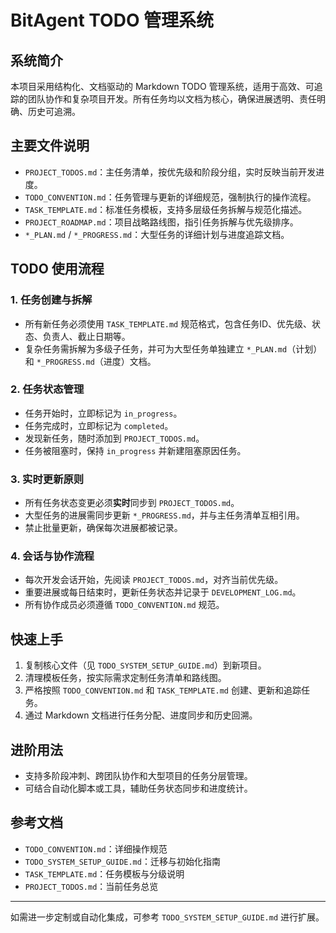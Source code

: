 # BitAgent TODO 管理系统

## 系统简介
本项目采用结构化、文档驱动的 Markdown TODO 管理系统，适用于高效、可追踪的团队协作和复杂项目开发。所有任务均以文档为核心，确保进展透明、责任明确、历史可追溯。

## 主要文件说明
- `PROJECT_TODOS.md`：主任务清单，按优先级和阶段分组，实时反映当前开发进度。
- `TODO_CONVENTION.md`：任务管理与更新的详细规范，强制执行的操作流程。
- `TASK_TEMPLATE.md`：标准任务模板，支持多层级任务拆解与规范化描述。
- `PROJECT_ROADMAP.md`：项目战略路线图，指引任务拆解与优先级排序。
- `*_PLAN.md` / `*_PROGRESS.md`：大型任务的详细计划与进度追踪文档。

## TODO 使用流程

### 1. 任务创建与拆解
- 所有新任务必须使用 `TASK_TEMPLATE.md` 规范格式，包含任务ID、优先级、状态、负责人、截止日期等。
- 复杂任务需拆解为多级子任务，并可为大型任务单独建立 `*_PLAN.md`（计划）和 `*_PROGRESS.md`（进度）文档。

### 2. 任务状态管理
- 任务开始时，立即标记为 `in_progress`。
- 任务完成时，立即标记为 `completed`。
- 发现新任务，随时添加到 `PROJECT_TODOS.md`。
- 任务被阻塞时，保持 `in_progress` 并新建阻塞原因任务。

### 3. 实时更新原则
- 所有任务状态变更必须**实时**同步到 `PROJECT_TODOS.md`。
- 大型任务的进展需同步更新 `*_PROGRESS.md`，并与主任务清单互相引用。
- 禁止批量更新，确保每次进展都被记录。

### 4. 会话与协作流程
- 每次开发会话开始，先阅读 `PROJECT_TODOS.md`，对齐当前优先级。
- 重要进展或每日结束时，更新任务状态并记录于 `DEVELOPMENT_LOG.md`。
- 所有协作成员必须遵循 `TODO_CONVENTION.md` 规范。

## 快速上手

1. 复制核心文件（见 `TODO_SYSTEM_SETUP_GUIDE.md`）到新项目。
2. 清理模板任务，按实际需求定制任务清单和路线图。
3. 严格按照 `TODO_CONVENTION.md` 和 `TASK_TEMPLATE.md` 创建、更新和追踪任务。
4. 通过 Markdown 文档进行任务分配、进度同步和历史回溯。

## 进阶用法
- 支持多阶段冲刺、跨团队协作和大型项目的任务分层管理。
- 可结合自动化脚本或工具，辅助任务状态同步和进度统计。

## 参考文档
- `TODO_CONVENTION.md`：详细操作规范
- `TODO_SYSTEM_SETUP_GUIDE.md`：迁移与初始化指南
- `TASK_TEMPLATE.md`：任务模板与分级说明
- `PROJECT_TODOS.md`：当前任务总览

---

如需进一步定制或自动化集成，可参考 `TODO_SYSTEM_SETUP_GUIDE.md` 进行扩展。
